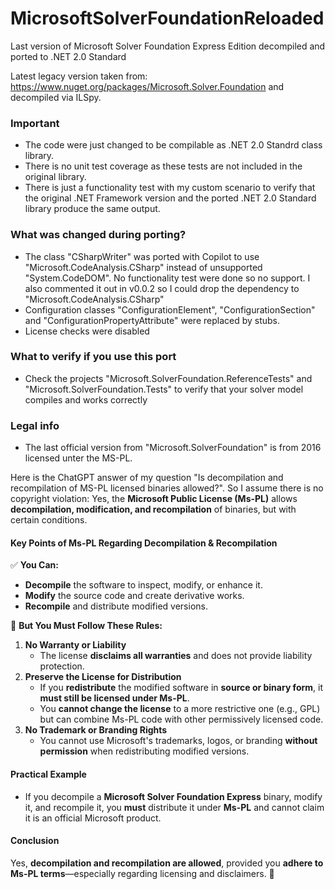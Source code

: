 
# MicrosoftSolverFoundationReloaded
Last version of Microsoft Solver Foundation Express Edition decompiled and ported to .NET 2.0 Standard

Latest legacy version taken from: https://www.nuget.org/packages/Microsoft.Solver.Foundation and decompiled via ILSpy.

### Important
- The code were just changed to be compilable as .NET 2.0 Standrd class library.
- There is no unit test coverage as these tests are not included in the original library.
- There is just a functionality test with my custom scenario to verify that the original .NET Framework version and the ported .NET 2.0 Standard library produce the same output.

### What was changed during porting?
- The class "CSharpWriter" was ported with Copilot to use "Microsoft.CodeAnalysis.CSharp" instead of unsupported "System.CodeDOM". No functionality test were done so no support. I also commented it out in v0.0.2 so I could drop the dependency to "Microsoft.CodeAnalysis.CSharp"
- Configuration classes "ConfigurationElement", "ConfigurationSection" and "ConfigurationPropertyAttribute" were replaced by stubs.
- License checks were disabled

### What to verify if you use this port
- Check the projects "Microsoft.SolverFoundation.ReferenceTests" and "Microsoft.SolverFoundation.Tests" to verify that your solver model compiles and works correctly

### Legal info
- The last official version from "Microsoft.SolverFoundation" is from 2016 licensed unter the MS-PL.

Here is the ChatGPT answer of my question "Is decompilation and recompilation of MS-PL licensed binaries allowed?". So I assume there is no copyright violation:
Yes, the **Microsoft Public License (Ms-PL)** allows **decompilation, modification, and recompilation** of binaries, but with certain conditions.

#### **Key Points of Ms-PL Regarding Decompilation & Recompilation**
✅ **You Can:**
-   **Decompile** the software to inspect, modify, or enhance it.
-   **Modify** the source code and create derivative works.
-   **Recompile** and distribute modified versions.
 
🚫 **But You Must Follow These Rules:**
1.  **No Warranty or Liability**    
    -   The license **disclaims all warranties** and does not provide liability protection.
2.  **Preserve the License for Distribution**    
    -   If you **redistribute** the modified software in **source or binary form**, it **must still be licensed under Ms-PL**.
    -   You **cannot change the license** to a more restrictive one (e.g., GPL) but can combine Ms-PL code with other permissively licensed code.
3.  **No Trademark or Branding Rights**    
    -   You cannot use Microsoft's trademarks, logos, or branding **without permission** when redistributing modified versions.
#### **Practical Example**
-   If you decompile a **Microsoft Solver Foundation Express** binary, modify it, and recompile it, you **must** distribute it under **Ms-PL** and cannot claim it is an official Microsoft product.
#### **Conclusion**
Yes, **decompilation and recompilation are allowed**, provided you **adhere to Ms-PL terms**—especially regarding licensing and disclaimers. 🚀
